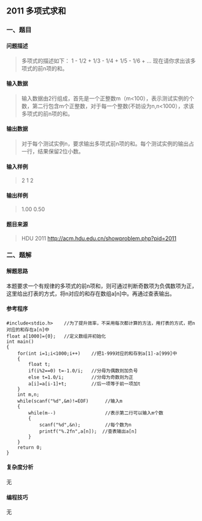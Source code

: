 ## 2011 多项式求和

### 一、题目

#### 问题描述

> 多项式的描述如下：
> 1 - 1/2 + 1/3 - 1/4 + 1/5 - 1/6 + ...
> 现在请你求出该多项式的前n项的和。

#### 输入数据

> 输入数据由2行组成，首先是一个正整数m（m<100），表示测试实例的个数，第二行包含m个正整数，对于每一个整数(不妨设为n,n<1000），求该多项式的前n项的和。

#### 输出数据

> 对于每个测试实例n，要求输出多项式前n项的和。每个测试实例的输出占一行，结果保留2位小数。

#### 输入样例

> 2
> 1 2

#### 输出样例

> 1.00 
> 0.50

#### 题目来源

> HDU 2011 http://acm.hdu.edu.cn/showproblem.php?pid=2011

### 二、题解

#### 解题思路

本题要求一个有规律的多项式的前n项和，则可通过判断奇数项为负偶数项为正，这里给出打表的方式，将n对应的和存在数组a[n]中。再通过查表输出。

#### 参考程序

```
#include<stdio.h>    //为了提升效率，不采用每次都计算的方法，用打表的方式，把n对应的和存在a[n]中
float a[1000]={0};   //定义数组并初始化   
int main()
{
    for(int i=1;i<1000;i++)    //把1-999对应的和存到a[1]-a[999]中
    {
        float t;
        if(i%2==0) t=-1.0/i;   //分母为偶数则加负号
        else t=1.0/i;          //分母为奇数则为正
        a[i]=a[i-1]+t;         //后一项等于前一项加t
    }
    int m,n;
    while(scanf("%d",&m)!=EOF)      //输入m
    {
        while(m--)                  //表示第二行可以输入m个数
        {
            scanf("%d",&n);         //每个数为n
            printf("%.2fn",a[n]);  //查表输出a[n]
        }
    }
    return 0;
}
```

#### 复杂度分析

无

#### 编程技巧

无